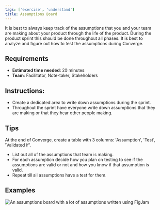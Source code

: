 ```yaml
---
tags: ['exercise', 'understand']
title: Assumptions Board
---
```


It is best to always keep track of the assumptions that you and your team are
making about your product through the life of the product. During the product
sprint this should be done throughout all phases. It is best to analyze and
figure out how to test the assumptions during Converge.

## Requirements

- **Estimated time needed**: 20 minutes
- **Team**: Facilitator, Note-taker, Stakeholders

## Instructions:

- Create a dedicated area to write down assumptions during the sprint.
- Throughout the sprint have everyone write down assumptions
that they are making or that they hear other people making.

## Tips

At the end of Converge, create a table with 3 columns:
'Assumption', 'Test', 'Validated if'.

- List out all of the assumptions that team is making.
- For each assumption decide how you plan on testing to see if the assumptions
  are valid or not and how you know if that assumption is valid.
- Repeat till all assumptions have a test for them.

## Examples
![An assumptions board with a lot of assumptions written using FigJam](/images/exercises/assumptions-board.png)
